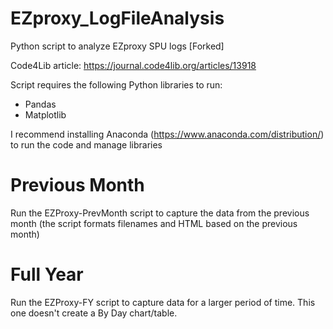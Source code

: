 # EZproxy_LogFileAnalysis
Python script to analyze EZproxy SPU logs [Forked]

Code4Lib article: https://journal.code4lib.org/articles/13918

Script requires the following Python libraries to run:
- Pandas
- Matplotlib

I recommend installing Anaconda (https://www.anaconda.com/distribution/) to run the code and manage libraries

# Previous Month
Run the EZProxy-PrevMonth script to capture the data from the previous month (the script formats filenames and HTML based on the previous month)

# Full Year
Run the EZProxy-FY script to capture data for a larger period of time. This one doesn't create a By Day chart/table.

